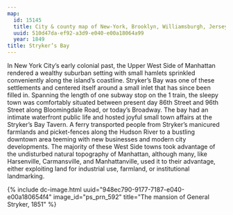 ```yaml
---
map:
  id: 15145
  title: City & county map of New-York, Brooklyn, Williamsburgh, Jersey City & the adjacent waters
  uuid: 510d47da-ef92-a3d9-e040-e00a18064a99
  year: 1849
title: Stryker’s Bay
---
```

In New York City’s early colonial past, the Upper West Side of Manhattan rendered a wealthy suburban setting with small hamlets sprinkled conveniently along the island’s coastline. Stryker’s Bay was one of these settlements and centered itself around a small inlet that has since been filled in. Spanning the length of one subway stop on the 1 train, the sleepy town was comfortably situated between present day 86th Street and 96th Street along Bloomingdale Road, or today’s Broadway. The bay had an intimate waterfront public life and hosted joyful small town affairs at the Stryker’s Bay Tavern. A ferry transported people from Stryker’s manicured farmlands and picket-fences along the Hudson River to a bustling downtown area teeming with new businesses and modern city developments. The majority of these West Side towns took advantage of the undisturbed natural topography of Manhattan, although many, like Harsenville, Carmansville, and Manhattanville, used it to their advantage, either exploiting land for industrial use, farmland, or institutional landmarking.

<div>
{% include dc-image.html uuid="948ec790-9177-7187-e040-e00a180654f4" image_id="ps_prn_592" title="The mansion of General Stryker, 1851" %}
</div>

